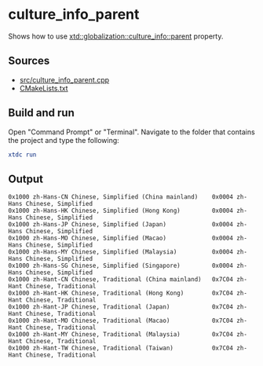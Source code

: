 # culture_info_parent

Shows how to use [xtd::globalization::culture_info::parent](https://gammasoft71.github.io/xtd/reference_guides/latest/classxtd_1_1globalization_1_1culture__info.html) property.

## Sources

* [src/culture_info_parent.cpp](src/culture_info_parent.cpp)
* [CMakeLists.txt](CMakeLists.txt)

## Build and run

Open "Command Prompt" or "Terminal". Navigate to the folder that contains the project and type the following:

```cmake
xtdc run
```

## Output

```
0x1000 zh-Hans-CN Chinese, Simplified (China mainland)    0x0004 zh-Hans Chinese, Simplified
0x1000 zh-Hans-HK Chinese, Simplified (Hong Kong)         0x0004 zh-Hans Chinese, Simplified
0x1000 zh-Hans-JP Chinese, Simplified (Japan)             0x0004 zh-Hans Chinese, Simplified
0x1000 zh-Hans-MO Chinese, Simplified (Macao)             0x0004 zh-Hans Chinese, Simplified
0x1000 zh-Hans-MY Chinese, Simplified (Malaysia)          0x0004 zh-Hans Chinese, Simplified
0x1000 zh-Hans-SG Chinese, Simplified (Singapore)         0x0004 zh-Hans Chinese, Simplified
0x1000 zh-Hant-CN Chinese, Traditional (China mainland)   0x7C04 zh-Hant Chinese, Traditional
0x1000 zh-Hant-HK Chinese, Traditional (Hong Kong)        0x7C04 zh-Hant Chinese, Traditional
0x1000 zh-Hant-JP Chinese, Traditional (Japan)            0x7C04 zh-Hant Chinese, Traditional
0x1000 zh-Hant-MO Chinese, Traditional (Macao)            0x7C04 zh-Hant Chinese, Traditional
0x1000 zh-Hant-MY Chinese, Traditional (Malaysia)         0x7C04 zh-Hant Chinese, Traditional
0x1000 zh-Hant-TW Chinese, Traditional (Taiwan)           0x7C04 zh-Hant Chinese, Traditional
```

